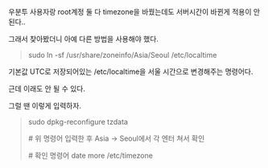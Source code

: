 우분투 사용자랑 root계정 둘 다 timezone을 바꿨는데도 서버시간이 바뀐게 적용이 안 된다..

그래서 찾아봤더니 아예 다른 방법을 사용해야 했다.

> sudo ln -sf /usr/share/zoneinfo/Asia/Seoul /etc/localtime

기본값 UTC로 저장되어있는 /etc/localtime을 서울 시간으로 변경해주는 명령어다.

 

근데 이래도 안 될 수 있다.

그럴 땐 이렇게 입력하자.

> sudo dpkg-reconfigure tzdata
>
> \# 위 명령어 입력한 후 Asia -> Seoul에서 각 엔터 쳐서 확인
>
> \# 확인 명령어
> date
> more /etc/timezone